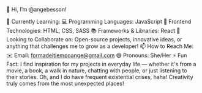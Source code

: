 👋 Hi, I’m @angebesson!

🌱 Currently Learning:
💻 Programming Languages: JavaScript
🎨 Frontend Technologies: HTML, CSS, SASS
📚 Frameworks & Libraries: React
💞️ Looking to Collaborate on:
Open-source projects, innovative ideas, or anything that challenges me to grow as a developer!
📫 How to Reach Me:
✉️ Email: formadeltiempoange@gmail.com
😄 Pronouns:
She/Her
⚡ Fun Fact:
I find inspiration for my projects in everyday life — whether it's from a movie, a book, a walk in nature, 
chatting with people, or just listening to their stories. 
Oh, and I do have frequent existential crises, haha! Creativity truly comes from the most unexpected places!
